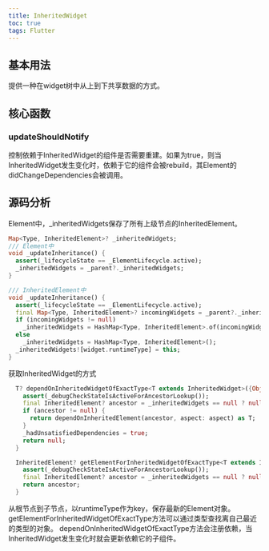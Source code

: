 ```yaml
---
title: InheritedWidget
toc: true
tags: Flutter
---
```




## 基本用法


提供一种在widget树中从上到下共享数据的方式。


## 核心函数


### updateShouldNotify

控制依赖于InheritedWidget的组件是否需要重建。如果为true，则当InheritedWidget发生变化时，依赖于它的组件会被rebuild，其Element的didChangeDependencies会被调用。


## 源码分析

Element中，_inheritedWidgets保存了所有上级节点的InheritedElement。

```dart
Map<Type, InheritedElement>? _inheritedWidgets;
/// Element中
void _updateInheritance() {
  assert(_lifecycleState == _ElementLifecycle.active);
  _inheritedWidgets = _parent?._inheritedWidgets;
}

/// InheritedElement中
void _updateInheritance() {
  assert(_lifecycleState == _ElementLifecycle.active);
  final Map<Type, InheritedElement>? incomingWidgets = _parent?._inheritedWidgets;
  if (incomingWidgets != null)
    _inheritedWidgets = HashMap<Type, InheritedElement>.of(incomingWidgets);
  else
    _inheritedWidgets = HashMap<Type, InheritedElement>();
  _inheritedWidgets![widget.runtimeType] = this;
}
```



获取InheritedWidget的方式

```dart
  T? dependOnInheritedWidgetOfExactType<T extends InheritedWidget>({Object? aspect}) {
    assert(_debugCheckStateIsActiveForAncestorLookup());
    final InheritedElement? ancestor = _inheritedWidgets == null ? null : _inheritedWidgets![T];
    if (ancestor != null) {
      return dependOnInheritedElement(ancestor, aspect: aspect) as T;
    }
    _hadUnsatisfiedDependencies = true;
    return null;
  }

  InheritedElement? getElementForInheritedWidgetOfExactType<T extends InheritedWidget>() {
    assert(_debugCheckStateIsActiveForAncestorLookup());
    final InheritedElement? ancestor = _inheritedWidgets == null ? null : _inheritedWidgets![T];
    return ancestor;
  }

```

从根节点到子节点，以runtimeType作为key，保存最新的Element对象。getElementForInheritedWidgetOfExactType方法可以通过类型查找离自己最近的类型的对象。
dependOnInheritedWidgetOfExactType方法会注册依赖，当InheritedWidget发生变化时就会更新依赖它的子组件。